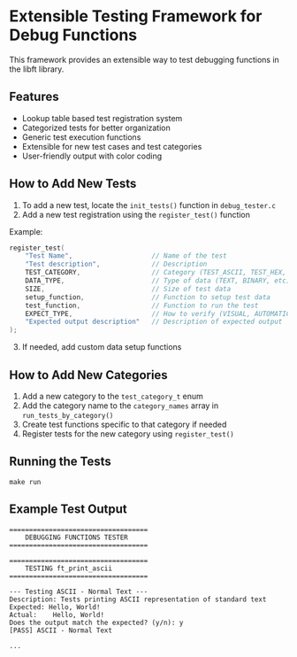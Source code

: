 # Extensible Testing Framework for Debug Functions

This framework provides an extensible way to test debugging functions in the libft library.

## Features

- Lookup table based test registration system
- Categorized tests for better organization
- Generic test execution functions
- Extensible for new test cases and test categories
- User-friendly output with color coding

## How to Add New Tests

1. To add a new test, locate the `init_tests()` function in `debug_tester.c`
2. Add a new test registration using the `register_test()` function

Example:

```c
register_test(
    "Test Name",                    // Name of the test
    "Test description",             // Description
    TEST_CATEGORY,                  // Category (TEST_ASCII, TEST_HEX, etc)
    DATA_TYPE,                      // Type of data (TEXT, BINARY, etc)
    SIZE,                           // Size of test data
    setup_function,                 // Function to setup test data
    test_function,                  // Function to run the test
    EXPECT_TYPE,                    // How to verify (VISUAL, AUTOMATIC)
    "Expected output description"   // Description of expected output
);
```

3. If needed, add custom data setup functions

## How to Add New Categories

1. Add a new category to the `test_category_t` enum
2. Add the category name to the `category_names` array in `run_tests_by_category()`
3. Create test functions specific to that category if needed
4. Register tests for the new category using `register_test()`

## Running the Tests

```
make run
```

## Example Test Output

```
===================================
    DEBUGGING FUNCTIONS TESTER
===================================

===================================
    TESTING ft_print_ascii
===================================

--- Testing ASCII - Normal Text ---
Description: Tests printing ASCII representation of standard text
Expected: Hello, World!
Actual:    Hello, World!
Does the output match the expected? (y/n): y
[PASS] ASCII - Normal Text

...
```
